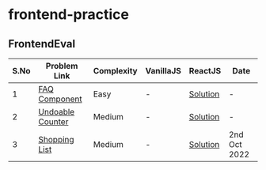 # frontend-practice

## FrontendEval
S.No | Problem Link | Complexity | VanillaJS | ReactJS | Date
--- | --- | --- | --- | --- | ---
1 | [FAQ Component](https://frontendeval.com/questions/faq-component) | Easy | - | [Solution](https://hlf9mo.csb.app/) | -
2 | [Undoable Counter](https://frontendeval.com/questions/undoable-counter) | Medium | - | [Solution](https://jzrk9o.csb.app/) | -
3 | [Shopping List](https://frontendeval.com/questions/shopping-list) | Medium | - | [Solution](https://9re86d.csb.app/) | 2nd Oct 2022
